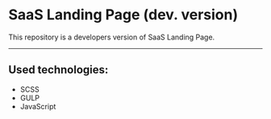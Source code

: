 # SaaS Landing Page (dev. version)

This repository is a developers version of SaaS Landing Page. 

---

## Used technologies:

* SCSS
* GULP
* JavaScript

